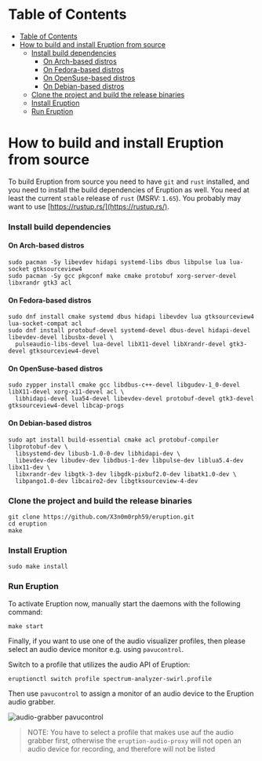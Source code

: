 # Table of Contents

- [Table of Contents](#table-of-contents)
- [How to build and install Eruption from source](#how-to-build-and-install-eruption-from-source)
  - [Install build dependencies](#install-build-dependencies)
    - [On Arch-based distros](#on-arch-based-distros)
    - [On Fedora-based distros](#on-fedora-based-distros)
    - [On OpenSuse-based distros](#on-opensuse-based-distros)
    - [On Debian-based distros](#on-debian-based-distros)
  - [Clone the project and build the release binaries](#clone-the-project-and-build-the-release-binaries)
  - [Install Eruption](#install-eruption)
  - [Run Eruption](#run-eruption)

# How to build and install Eruption from source

To build Eruption from source you need to have `git` and `rust` installed, and you need to install the build
dependencies of Eruption as well. You need at least the current `stable` release of `rust` (MSRV: `1.65`).
You probably may want to use [https://rustup.rs/](https://rustup.rs/).

### Install build dependencies

#### On Arch-based distros

```shell
sudo pacman -Sy libevdev hidapi systemd-libs dbus libpulse lua lua-socket gtksourceview4
sudo pacman -Sy gcc pkgconf make cmake protobuf xorg-server-devel libxrandr gtk3 acl
```

#### On Fedora-based distros

```shell
sudo dnf install cmake systemd dbus hidapi libevdev lua gtksourceview4 lua-socket-compat acl
sudo dnf install protobuf-devel systemd-devel dbus-devel hidapi-devel libevdev-devel libusbx-devel \
  pulseaudio-libs-devel lua-devel libX11-devel libXrandr-devel gtk3-devel gtksourceview4-devel
```

#### On OpenSuse-based distros

```shell
sudo zypper install cmake gcc libdbus-c++-devel libgudev-1_0-devel libX11-devel xorg-x11-devel acl \
  libhidapi-devel lua54-devel libevdev-devel protobuf-devel gtk3-devel gtksourceview4-devel libcap-progs
```

#### On Debian-based distros

```shell
sudo apt install build-essential cmake acl protobuf-compiler libprotobuf-dev \
  libsystemd-dev libusb-1.0-0-dev libhidapi-dev \
  libevdev-dev libudev-dev libdbus-1-dev libpulse-dev liblua5.4-dev libx11-dev \
  libxrandr-dev libgtk-3-dev libgdk-pixbuf2.0-dev libatk1.0-dev \
  libpango1.0-dev libcairo2-dev libgtksourceview-4-dev
```

### Clone the project and build the release binaries

```shell
git clone https://github.com/X3n0m0rph59/eruption.git
cd eruption
make
```

### Install Eruption

```shell
sudo make install
```

### Run Eruption

To activate Eruption now, manually start the daemons with the following command:

```shell
make start
```

Finally, if you want to use one of the audio visualizer profiles, then please select an audio device monitor e.g.
using `pavucontrol`.

Switch to a profile that utilizes the audio API of Eruption:

```shell
eruptionctl switch profile spectrum-analyzer-swirl.profile
```

Then use `pavucontrol` to assign a monitor of an audio device to the Eruption audio grabber.

![audio-grabber pavucontrol](assets/screenshot-audio-grabber-pavucontrol.png)

> NOTE: You have to select a profile that makes use auf the audio grabber first, otherwise the
> `eruption-audio-proxy` will not open an audio device for recording, and therefore will not be listed
